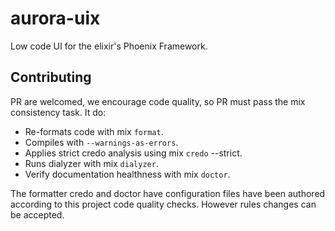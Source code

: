 # aurora-uix
Low code UI for the elixir's Phoenix Framework.

## Contributing
PR are welcomed, we encourage code quality, so PR must pass the mix consistency task. It do:
* Re-formats code with mix `format`.
* Compiles with `--warnings-as-errors`.
* Applies strict credo analysis using mix `credo` --strict.
* Runs dialyzer with mix `dialyzer`.
* Verify documentation healthness with mix `doctor`.

The formatter credo and doctor have configuration files have been authored according to this project code quality checks. However rules changes can be accepted.